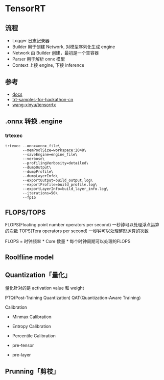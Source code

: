 # TensorRT

## 流程

- Logger    日志记录器
- Builder   用于创建 Network, 对模型序列化生成 engine
- Network   由 Builder 创建，最初是一个空容器
- Parser    用于解析 onnx 模型
- Context   上接 engine, 下接 inference

## 参考

- [docs](https://docs.nvidia.com/deeplearning/tensorrt/developer-guide/index.html#trtexec)
- [trt-samples-for-hackathon-cn](https://github.com/NVIDIA/trt-samples-for-hackathon-cn)
- [wang-xinyu/tensorrtx](https://github.com/wang-xinyu/tensorrtx)

## .onnx 转换 .engine

### trtexec

```shell
trtexec --onnx=onnx_file\
        --memPoolSize=workspace:2048\
        --saveEngine=engine_file\
        --verbose\
        --profilingVerbosity=detailed\
        --dumpOutput\
        --dumpProfile\
        --dumpLayerInfo\
        --exportOutput=build_output.log\
        --exportProfile=build_profile.log\
        --exportLayerInfo=build_layer_info.log\
        --iterations=50\
        --fp16
```

## FLOPS/TOPS

FLOPS(Floating point number operators per second) 一秒钟可以处理浮点运算的次数
TOPS(Tera operators per second) 一秒钟可以处理整形运算的次数

FLOPS = 时钟频率 * Core 数量 * 每个时钟周期可以处理的FLOPS

## Roolfline model

## Quantization「量化」

量化针对的是 activation value 和 weight

PTQ(Post-Training Quantization)
QAT(Quantization-Aware Training)

Calibration

- Minmax Calibration
- Entropy Calibration
- Percentile Calibration

- pre-tensor
- pre-layer

## Prunning「剪枝」
